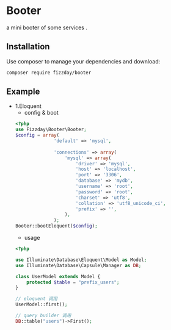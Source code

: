Booter
=======
a mini booter of some services .

Installation
------------

Use composer to manage your dependencies and download:

```bash
composer require fizzday/booter
```

Example
-------

- 1.Eloquent  
    - config & boot
    ```php
    <?php
    use Fizzday\Booter\Booter;
    $config = array(
                  'default' => 'mysql',
              
                  'connections' => array(
                      'mysql' => array(
                          'driver' => 'mysql',
                          'host' => 'localhost',
                          'port' => '3306',
                          'database' => 'mydb',
                          'username' => 'root',
                          'password' => 'root',
                          'charset' => 'utf8',
                          'collation' => 'utf8_unicode_ci',
                          'prefix' => '',
                      ),
                  );
    Booter::bootEloquent($config);
    ```
    - usage   
    ```php
    <?php
    
    use Illuminate\Database\Eloquent\Model as Model;
    use Illuminate\Database\Capsule\Manager as DB;
    
    class UserModel extends Model {
        protected $table = "prefix_users";
    }
    
    // eloquent 调用
    UserModel::first();
    
    // query builder 调用
    DB::table("users")->First();
    ```